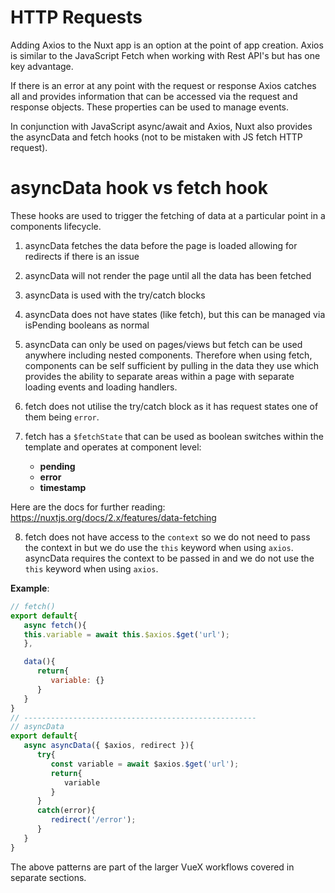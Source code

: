 # HTTP Requests

Adding Axios to the Nuxt app is an option at the point of app creation. Axios is similar to the JavaScript Fetch when working with Rest API's but has one key advantage.

If there is an error at any point with the request or response Axios catches all and provides information that can be accessed via the request and response objects. These properties can be used to manage events.

In conjunction with JavaScript async/await and Axios, Nuxt also provides the asyncData and fetch hooks (not to be mistaken with JS fetch HTTP request).

# asyncData hook vs fetch hook

These hooks are used to trigger the fetching of data at a particular point in a components lifecycle.

1. asyncData fetches the data before the page is loaded allowing for redirects if there is an issue
2. asyncData will not render the page until all the data has been fetched
3. asyncData is used with the try/catch blocks
4. asyncData does not have states (like fetch), but this can be managed via isPending booleans as normal
5. asyncData can only be used on pages/views but fetch can be used anywhere including nested components. Therefore when using fetch, components can be self sufficient by pulling in the data they use which provides the ability to separate areas within a page with separate loading events and loading handlers.

6. fetch does not utilise the try/catch block as it has request states one of them being `error`.
7. fetch has a `$fetchState` that can be used as boolean switches within the template and operates at component level:
   - **pending**
   - **error**
   - **timestamp**

Here are the docs for further reading: https://nuxtjs.org/docs/2.x/features/data-fetching

8. fetch does not have access to the `context` so we do not need to pass the context in but we do use the `this` keyword when using `axios`. asyncData requires the context to be passed in and we do not use the `this` keyword when using `axios`.

**Example**:

```js
// fetch()
export default{
   async fetch(){
   this.variable = await this.$axios.$get('url');
   },

   data(){
      return{
         variable: {}
      }
   }
}
// ----------------------------------------------------
// asyncData
export default{
   async asyncData({ $axios, redirect }){
      try{
         const variable = await $axios.$get('url');
         return{
            variable
         }
      }
      catch(error){
         redirect('/error');
      }
   }
}
```

The above patterns are part of the larger VueX workflows covered in separate sections.
